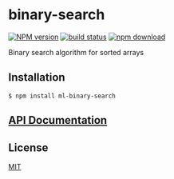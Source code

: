 # binary-search

  [![NPM version][npm-image]][npm-url]
  [![build status][travis-image]][travis-url]
  [![npm download][download-image]][download-url]
  
Binary search algorithm for sorted arrays

## Installation

```
$ npm install ml-binary-search
```

## [API Documentation](https://mljs.github.io/binary-search/)

## License

[MIT](./LICENSE)

[npm-image]: https://img.shields.io/npm/v/ml-binary-search.svg?style=flat-square
[npm-url]: https://npmjs.org/package/ml-binary-search
[travis-image]: https://img.shields.io/travis/mljs/binary-search/master.svg?style=flat-square
[travis-url]: https://travis-ci.org/mljs/binary-search
[download-image]: https://img.shields.io/npm/dm/ml-binary-search.svg?style=flat-square
[download-url]: https://npmjs.org/package/ml-binary-search